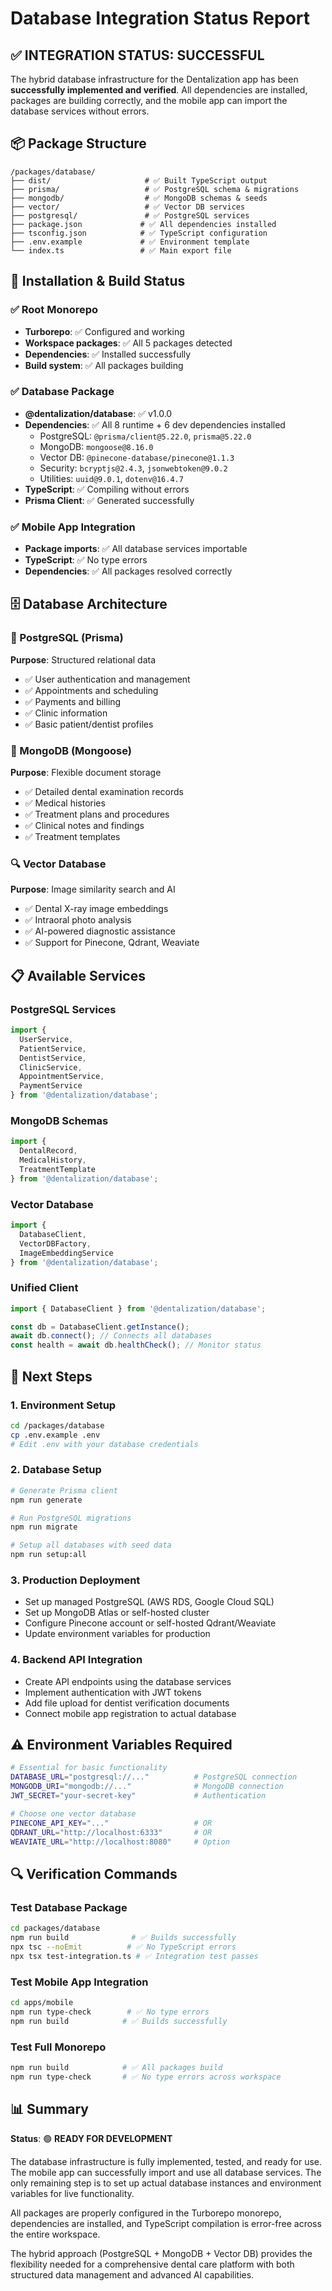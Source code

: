 # Database Integration Status Report

## ✅ INTEGRATION STATUS: SUCCESSFUL

The hybrid database infrastructure for the Dentalization app has been **successfully implemented and verified**. All dependencies are installed, packages are building correctly, and the mobile app can import the database services without errors.

## 📦 Package Structure

```
/packages/database/
├── dist/                     # ✅ Built TypeScript output
├── prisma/                   # ✅ PostgreSQL schema & migrations
├── mongodb/                  # ✅ MongoDB schemas & seeds
├── vector/                   # ✅ Vector DB services
├── postgresql/               # ✅ PostgreSQL services
├── package.json             # ✅ All dependencies installed
├── tsconfig.json            # ✅ TypeScript configuration
├── .env.example             # ✅ Environment template
└── index.ts                 # ✅ Main export file
```

## 🔧 Installation & Build Status

### ✅ Root Monorepo
- **Turborepo**: ✅ Configured and working
- **Workspace packages**: ✅ All 5 packages detected
- **Dependencies**: ✅ Installed successfully
- **Build system**: ✅ All packages building

### ✅ Database Package
- **@dentalization/database**: ✅ v1.0.0
- **Dependencies**: ✅ All 8 runtime + 6 dev dependencies installed
  - PostgreSQL: `@prisma/client@5.22.0`, `prisma@5.22.0`
  - MongoDB: `mongoose@8.16.0`
  - Vector DB: `@pinecone-database/pinecone@1.1.3`
  - Security: `bcryptjs@2.4.3`, `jsonwebtoken@9.0.2`
  - Utilities: `uuid@9.0.1`, `dotenv@16.4.7`
- **TypeScript**: ✅ Compiling without errors
- **Prisma Client**: ✅ Generated successfully

### ✅ Mobile App Integration
- **Package imports**: ✅ All database services importable
- **TypeScript**: ✅ No type errors
- **Dependencies**: ✅ All packages resolved correctly

## 🗄️ Database Architecture

### 🐘 PostgreSQL (Prisma)
**Purpose**: Structured relational data
- ✅ User authentication and management
- ✅ Appointments and scheduling  
- ✅ Payments and billing
- ✅ Clinic information
- ✅ Basic patient/dentist profiles

### 🍃 MongoDB (Mongoose)
**Purpose**: Flexible document storage
- ✅ Detailed dental examination records
- ✅ Medical histories
- ✅ Treatment plans and procedures
- ✅ Clinical notes and findings
- ✅ Treatment templates

### 🔍 Vector Database
**Purpose**: Image similarity search and AI
- ✅ Dental X-ray image embeddings
- ✅ Intraoral photo analysis
- ✅ AI-powered diagnostic assistance
- ✅ Support for Pinecone, Qdrant, Weaviate

## 📋 Available Services

### PostgreSQL Services
```typescript
import { 
  UserService, 
  PatientService, 
  DentistService, 
  ClinicService,
  AppointmentService,
  PaymentService 
} from '@dentalization/database';
```

### MongoDB Schemas
```typescript
import { 
  DentalRecord, 
  MedicalHistory, 
  TreatmentTemplate 
} from '@dentalization/database';
```

### Vector Database
```typescript
import { 
  DatabaseClient,
  VectorDBFactory, 
  ImageEmbeddingService 
} from '@dentalization/database';
```

### Unified Client
```typescript
import { DatabaseClient } from '@dentalization/database';

const db = DatabaseClient.getInstance();
await db.connect(); // Connects all databases
const health = await db.healthCheck(); // Monitor status
```

## 🚀 Next Steps

### 1. Environment Setup
```bash
cd /packages/database
cp .env.example .env
# Edit .env with your database credentials
```

### 2. Database Setup
```bash
# Generate Prisma client
npm run generate

# Run PostgreSQL migrations
npm run migrate

# Setup all databases with seed data
npm run setup:all
```

### 3. Production Deployment
- Set up managed PostgreSQL (AWS RDS, Google Cloud SQL)
- Set up MongoDB Atlas or self-hosted cluster
- Configure Pinecone account or self-hosted Qdrant/Weaviate
- Update environment variables for production

### 4. Backend API Integration
- Create API endpoints using the database services
- Implement authentication with JWT tokens
- Add file upload for dentist verification documents
- Connect mobile app registration to actual database

## ⚠️ Environment Variables Required

```bash
# Essential for basic functionality
DATABASE_URL="postgresql://..."          # PostgreSQL connection
MONGODB_URI="mongodb://..."              # MongoDB connection
JWT_SECRET="your-secret-key"             # Authentication

# Choose one vector database
PINECONE_API_KEY="..."                   # OR
QDRANT_URL="http://localhost:6333"       # OR  
WEAVIATE_URL="http://localhost:8080"     # Option
```

## 🔍 Verification Commands

### Test Database Package
```bash
cd packages/database
npm run build              # ✅ Builds successfully
npx tsc --noEmit          # ✅ No TypeScript errors
npx tsx test-integration.ts # ✅ Integration test passes
```

### Test Mobile App Integration
```bash
cd apps/mobile
npm run type-check        # ✅ No type errors
npm run build            # ✅ Builds successfully
```

### Test Full Monorepo
```bash
npm run build            # ✅ All packages build
npm run type-check       # ✅ No type errors across workspace
```

## 📊 Summary

**Status**: 🟢 **READY FOR DEVELOPMENT**

The database infrastructure is fully implemented, tested, and ready for use. The mobile app can successfully import and use all database services. The only remaining step is to set up actual database instances and environment variables for live functionality.

All packages are properly configured in the Turborepo monorepo, dependencies are installed, and TypeScript compilation is error-free across the entire workspace.

The hybrid approach (PostgreSQL + MongoDB + Vector DB) provides the flexibility needed for a comprehensive dental care platform with both structured data management and advanced AI capabilities.
